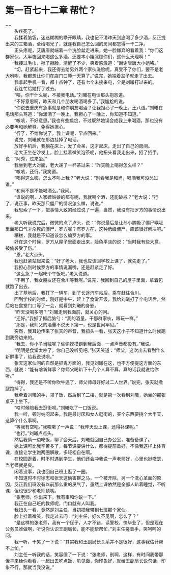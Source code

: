 # 第一百七十二章 帮忙？

~~
            <br>　　头疼死了。<br>　　我揉着脑袋，迷迷糊糊的睁开眼睛，我也记不清昨天到底喝了多少酒，反正提出来的三箱酒，全给喝光了，就连我自己怎么回的房间都忘得一干二净。<br>　　正头疼呢，艾唐唐就端着一个洗脸盆走进来，她一脸嫌弃的看着我：“你们这群家伙，大半夜回来喝这么多酒，还要本小姐照顾你们，这什么天理啊！”<br>　　我接过毛巾，擦了擦脸，清醒了不少，笑着感激道：“谢谢唐唐大小姐咯。”<br>　　“切，赶紧起来，我还得去给另外两个家伙洗脸呢，真受不了你们，要不是老大吩咐，我都想让你们在店门口睡一天算了。”说完，她端着盆子就走了出去。<br>　　我拿起手机一看，都十点钟了，还有七个未接来电，全是刘曦打过来的。<br>　　我连忙给她打了过去。<br>　　“喂，你干什么呢，不接我电话。”刘曦在电话那头抱怨道。<br>　　“不好意思啊，昨天和几个朋友喝酒喝多了。”我尴尬的说。<br>　　“你说去重庆有急事就是和你朋友喝酒？让我担心了一晚上，王八蛋。”刘曦在电话那头骂道：“你潇洒了一晚上，我担心了一晚上，你知道不知道。”<br>　　“咳咳，不好意思。”我也有些尴尬，不过既然她误会成我上来喝酒，那也没有必要再和她解释，免得她担心。<br>　　“行了，不给你说了，我上课呢，早点回来。”<br>　　说完，刘曦就在那边挂掉了电话。<br>　　放好手机后，我躺在床上，发了会呆，这才起床，走出了自己的房间。<br>　　老大正坐在沙发上，脸上挂着微笑泡茶呢，他扭头看我走出来，招了招手，说：“阿秀，过来坐。”<br>　　我坐到老大对面，老大递了一杯茶过来：“昨天晚上喝得怎么样？”<br>　　“咳咳，还行。”我笑道。<br>　　“喝得这么嗨，怎么不叫上我？”老大说：“别看我是和尚，喝酒我可没怂过谁。”<br>　　“和尚不是不能喝酒么。”我问。<br>　　“谁说的啊，人家嫖姑娘的都有呢，我就喝个酒，还能破戒？”老大说：“行了，说正事，昨天那只僵尸的情况怎么样，说说。”<br>　　我思索了一下，把事情大致的经过说了一遍，当然，我没有把罗方的事情说出来。<br>　　老大听我说完后，微微的点了点头，说：“你说最后是让孙小鹏吸了僵尸喉咙里面那口气才杀死的僵尸，罗方呢？有罗方在，这种低级僵尸，应该很好解决吧。”<br>　　糟糕，我就是不知道该怎么编罗方的事。<br>　　好在这个时候，罗方从屋子里面走出来，脸色平淡的说：“当时我有些大意，被偷袭受了伤。”<br>　　“恩。”老大点头。<br>　　我也赶紧站起来说：“好了老大，我也应该回学校上课了，就先走了。”<br>　　我担心到时候罗方的事情说漏嘴，还是赶紧走了好。<br>　　“这么急？一起吃个午饭吧。”老大说道。<br>　　“不用了，我女朋友还在合川等我呢。”说完，我回到自己的屋子里面，拿着包就跑了出去。<br>　　出了基地后，我打了一辆车，到了长途汽车站后，乘车赶往合川。<br>　　回到学校的时候，刚好是中午，赶上了食堂开饭，我给刘曦打了个电话后，然后站在食堂门口等了一会，就看到刘曦的身影。<br>　　“昨天没喝多吧？”刘曦走到我面前，就关心的问。<br>　　“还好。”我抓了抓后脑勺：“我的酒量，干那群家伙，跟玩一样。”<br>　　“那是，我师父的酒量不说天下第一，也是世间罕见。”<br>　　突然，我耳边传来了张天的声音，我扭头一看，张天这小子不知道什么时候跑到我旁边来的。<br>　　“我去，你小子当贼呢？偷偷摸摸跑到我后面，一点声音都没有。”我说。<br>　　“明明是食堂太吵了，你自己没听见吧。”张天笑道：“师父，这次出去看到什么新鲜事了，给我说说呗。”<br>　　张天这家伙问的自然是抓鬼方面的，我见刘曦在这，也不方便提这方面的东西，就说：“能有啥新鲜事？你师父喝趴下十几个人算不算，算的话我就说给你听。”<br>　　“得得，我还是不听你吹牛逼了，师父师母好好过二人世界。”说完，张天就撒腿跑掉了。<br>　　我牵着刘曦的手，领了饭，然后到了二楼，就是第一次看到刘曦，她坐的那张桌子上坐下。<br>　　“啥时候陪我去逛街呗。”刘曦吃了一口饭说。<br>　　我一听，顿时纳闷起来，我是最讨厌和女人逛街的，买个东西要挑个大半天，这算个什么事啊。<br>　　“等我有空吧。”我咳嗽了一声说：“我昨天没上课，还得补课呢。”<br>　　“也行。”刘曦点点头。<br>　　然后我俩一边吃饭，聊了会天后，刘曦就回自己办公室，准备备课了。<br>　　她上课可比我辛苦多了，每节课要讲什么，都得提前备好，不像我这样上体育课，直接让学生跑两圈解散，多轻松自在啊。<br>　　在校园逛着，时不时遇到学生，他们还会冲我说一声老师好，心里也挺噉瑟，当老师就是爽。<br>　　闲着没事，我也回自己班上逛了一圈。<br>　　不知道时不时徐志和张天这俩害群之马，一个被开除，另一个洗心革面的原因，反正我们班没有以前那么重的戾气了，虽然上课依然是全部人趴着睡觉，不听课，但也很少和老师顶嘴。<br>　　“张老师，你出来下，我有事和你说一下。”<br>　　我正在自己班的教师呢，门口就有人叫我。<br>　　我扭头一看，竟然是刘主任，当初把我带到七班那个家伙。<br>　　脸上挂着微笑，我走过去问：“刘主任，好久不见啊，怎么了？”<br>　　“是这样的张老师，我有一个侄子，人才不错，读警校，快毕业了，但是现在公务员难做啊，听说你认识王副局长，能不能帮帮忙。”刘主任搓着手，笑呵呵的问。<br>　　我一听，干笑了一下说：“其实我和王副局长关系并不是很好，这事我估计帮不上忙。”<br>　　刘主任一听我的话，笑容僵了一下说：“张老师，别啊，这样，有时间我带那侄子来给你看看，一起出去吃点饭，见见面，你印象好，就给王副局长说句话，印象不行，那就当我没说。”<br>
	